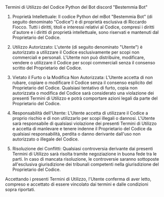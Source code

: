 
Termini di Utilizzo del Codice Python del Bot discord "Bestemmia Bot"

1. Proprietà Intellettuale:
   Il codice Python del mBot "Bestemmia Bot" (di seguito denominato "Codice") è di proprietà esclusiva di Riccardo Fiocco. Tutti i diritti, titoli e interessi relativi al Codice, compresi i diritti d'autore e i diritti di proprietà intellettuale, sono riservati e mantenuti dal Proprietario del Codice.

2. Utilizzo Autorizzato:
   L'utente (di seguito denominato "Utente") è autorizzato a utilizzare il Codice esclusivamente per scopi non commerciali e personali. L'Utente non può distribuire, modificare, vendere o utilizzare il Codice per scopi commerciali senza il consenso scritto del Proprietario del Codice.

3. Vietato il Furto o la Modifica Non Autorizzata:
   L'Utente accetta di non rubare, copiare o modificare il Codice senza il consenso esplicito del Proprietario del Codice. Qualsiasi tentativo di furto, copia non autorizzata o modifica del Codice sarà considerato una violazione dei presenti Termini di Utilizzo e potrà comportare azioni legali da parte del Proprietario del Codice.

4. Responsabilità dell'Utente:
   L'Utente accetta di utilizzare il Codice a proprio rischio e di non utilizzarlo per scopi illegali o dannosi. L'Utente sarà responsabile di qualsiasi violazione dei presenti Termini di Utilizzo e accetta di manlevare e tenere indenne il Proprietario del Codice da qualsiasi responsabilità, perdita o danno derivante dall'uso non autorizzato o illegale del Codice.

5. Risoluzione dei Conflitti:
   Qualsiasi controversia derivante dai presenti Termini di Utilizzo sarà risolta tramite negoziazione in buona fede tra le parti. In caso di mancata risoluzione, le controversie saranno sottoposte all'esclusiva giurisdizione dei tribunali competenti nella giurisdizione del Proprietario del Codice.

Accettando i presenti Termini di Utilizzo, l'Utente conferma di aver letto, compreso e accettato di essere vincolato dai termini e dalle condizioni sopra riportati.


